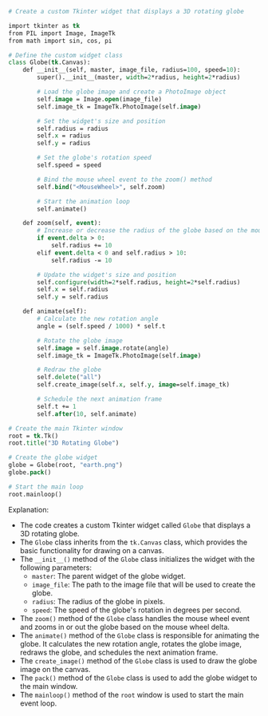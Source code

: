 ```tcl
# Create a custom Tkinter widget that displays a 3D rotating globe

import tkinter as tk
from PIL import Image, ImageTk
from math import sin, cos, pi

# Define the custom widget class
class Globe(tk.Canvas):
    def __init__(self, master, image_file, radius=100, speed=10):
        super().__init__(master, width=2*radius, height=2*radius)

        # Load the globe image and create a PhotoImage object
        self.image = Image.open(image_file)
        self.image_tk = ImageTk.PhotoImage(self.image)

        # Set the widget's size and position
        self.radius = radius
        self.x = radius
        self.y = radius

        # Set the globe's rotation speed
        self.speed = speed

        # Bind the mouse wheel event to the zoom() method
        self.bind("<MouseWheel>", self.zoom)

        # Start the animation loop
        self.animate()

    def zoom(self, event):
        # Increase or decrease the radius of the globe based on the mouse wheel delta
        if event.delta > 0:
            self.radius += 10
        elif event.delta < 0 and self.radius > 10:
            self.radius -= 10

        # Update the widget's size and position
        self.configure(width=2*self.radius, height=2*self.radius)
        self.x = self.radius
        self.y = self.radius

    def animate(self):
        # Calculate the new rotation angle
        angle = (self.speed / 1000) * self.t

        # Rotate the globe image
        self.image = self.image.rotate(angle)
        self.image_tk = ImageTk.PhotoImage(self.image)

        # Redraw the globe
        self.delete("all")
        self.create_image(self.x, self.y, image=self.image_tk)

        # Schedule the next animation frame
        self.t += 1
        self.after(10, self.animate)

# Create the main Tkinter window
root = tk.Tk()
root.title("3D Rotating Globe")

# Create the globe widget
globe = Globe(root, "earth.png")
globe.pack()

# Start the main loop
root.mainloop()
```

Explanation:

* The code creates a custom Tkinter widget called `Globe` that displays a 3D rotating globe.
* The `Globe` class inherits from the `tk.Canvas` class, which provides the basic functionality for drawing on a canvas.
* The `__init__()` method of the `Globe` class initializes the widget with the following parameters:
    * `master`: The parent widget of the globe widget.
    * `image_file`: The path to the image file that will be used to create the globe.
    * `radius`: The radius of the globe in pixels.
    * `speed`: The speed of the globe's rotation in degrees per second.
* The `zoom()` method of the `Globe` class handles the mouse wheel event and zooms in or out the globe based on the mouse wheel delta.
* The `animate()` method of the `Globe` class is responsible for animating the globe. It calculates the new rotation angle, rotates the globe image, redraws the globe, and schedules the next animation frame.
* The `create_image()` method of the `Globe` class is used to draw the globe image on the canvas.
* The `pack()` method of the `Globe` class is used to add the globe widget to the main window.
* The `mainloop()` method of the `root` window is used to start the main event loop.